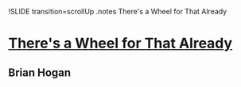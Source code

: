 !SLIDE transition=scrollUp
.notes There's a Wheel for That Already

# [There's a Wheel for That Already](http://speakerrate.com/talks/4406-there%E2%80%99s-a-wheel-for-that-already)
## Brian Hogan

